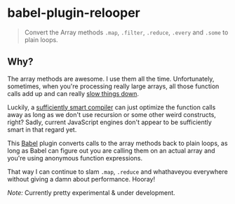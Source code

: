 # babel-plugin-relooper

> Convert the Array methods `.map`, `.filter`, `.reduce`, `.every` and `.some`
> to plain loops.

## Why?

The array methods are awesome. I use them all the time. Unfortunately,
sometimes, when you're processing really large arrays, all those function calls
add up and can really [slow things down][jsperf].

Luckily, a [sufficiently smart compiler][smart] can just optimize the function
calls away as long as we don't use recursion or some other weird constructs,
right? Sadly, current JavaScript engines don't appear to be sufficiently smart
in that regard yet.

This [Babel][babel] plugin converts calls to the array methods back to plain
loops, as long as Babel can figure out you are calling them on an actual array
and you're using anonymous function expressions.

That way I can continue to slam `.map`, `.reduce` and whathaveyou everywhere
without giving a damn about performance. Hooray!

*Note:* Currently pretty experimental & under development.

[jsperf]: http://jsperf.com/native-vs-array-js-vs-underscore/144 "jsPerf - comparing different looping strategies"
[smart]: http://c2.com/cgi/wiki?SufficientlySmartCompiler "Sufficiently Smart Compiler"
[babel]: https://babeljs.io "Babel – a JavaScript compiler"
